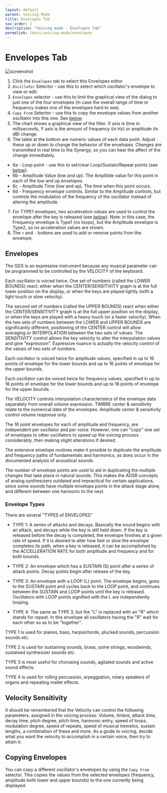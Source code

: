 ```yaml
---
layout: default
parent: Voicing Mode
title: Envelopes Tab
nav_order: 2
description: "Voicing mode - Envelopes Tab"
permalink: /docs/voicing-mode/envelopes
---
```


# Envelopes Tab

![screenshot](/synergize/docs/screenshots/viewVCE_envs_annotated.png)

1. Click the `Envelopes` tab to select this Envelopes editor
2. `Oscillator` Selector - use this to select which oscillator's envelope to view or edit.
3. `Envelopes` selector - use this to limit the graphical view of the
   dialog to just one of the four envelopes (in case the overall range of time
   or frequency makes one of the envelopes hard to see).
4. `Copy From` Selector - use this to copy the envelope values from
another oscillator into this one. See [below](#copying-envelopes).
5. The chart shows a graphical view of the filter.  X axis is time in milliseconds, Y axis
   is the amount of frequency (in Hz) or amplitude (in dB) change.
6. The table at the bottom are numeric values of each data point. Adjust these up or
   down to change the behavior of the envelopes.  Changes are transmitted in real time to
   the Synergy, so you can hear the affect of the change immediately.
  * 6a - Loop point - use this to set/clear Loop/Sustain/Repeat points (see [below](#envelope-types)).
  * 6b - Amplitude Value (low and up). The Amplitide value for this point
  in each of the low and up envelopes.
  * 6c - Amplitude Time (low and up).  The time when this point occurs.
  * 6d - Frequency envelope controls.  Similar to the Amplitude controls,
     but controls the modulation of the frequency of the oscillator
     instead of altering the amplitude.
7. For TYPE1 envelopes, two acceleration values are used to control
   the envelope after the key is released (see
   [below](#envelope-types)).  Note: in this case, the Frequency
   envelope is Type1 (no loops), but the Amplitude envelope is Type2,
   so no acceleration values are shown.
8. The `+` and `-` buttons are used to add or remove points from the envelope. 
   
## Envelopes

The GDS is an expressive instrument because any musical parameter
can be programmed to be controlled by the VELOCITY of the keyboard.

Each oscillator is voiced twice. One set of numbers (called the
LOWER BOUNDS) react: either when the CENTER/SENSITIVITY graph
is at the full lower position on the display, or when the keys
are played lightly (with a light touch or slow velocity).

The second set of numbers (called the UPPER BOUNDS) react
when either the CENTER/SENSITIVITY graph is at the full upper
position on the display, or when the keys are played with a
heavy touch (or a faster velocity). When the two sets of
numbers between the LOWER and UPPER BOUNDS are significantly
different, positioning of the CENTER control will allow averaging
or INTERPOLATION between the two sets of values. The SENSITIVITY
control allows the key velocity to alter the interpolation values
and give "expression". Expressive nuance is actually the velocity
control of the values of two sets of numbers.

Each oscillator is voiced twice for amplitude values, specified
in up to 16 points of envelope for the lower bounds and up to 16
points of envelope for the upper bounds.

Each oscillator can be voiced twice for frequency values, specified
in up to 16 points of envelope for the lower bounds and up to 16
points of envelope for the upper bounds.

The VELOCITY controls interpolation characteristics of the envelope
data separately from overall volume expression. TIMBRE center &
sensitivity relate to the numerical data of the envelopes. Amplitude
center & sensitivity control volume response only.

The 16 point envelopes for each of amplitude and frequency,
are independent per oscillator and per voice. However, one
can "copy" one set of envelopes to other oscillators to
speed up the voicing process considerably, then making slight
alterations if desired.

The extensive envelope routines make it possible to duplicate
the amplitude and frequency paths of fundamentals and harmonics,
as does occur in the documented analysis of acoustical sounds.

The number of envelope points are used to aid in duplicating the
multiple changes that take place in natural sounds. This makes
the ADSR concepts of analog synthesizers outdated and impractical
for certain applications, since some sounds have multiple envelope
points in the attack stage alone, and different between one
harmonic to the next.

### Envelope Types

There are several "TYPES of ENVELOPES"

* TYPE 1: A series of attacks and decays. Basically the sound begins
with an attack, and decays while the key is still held down.
If the key is released before the decay is completed, the
envelope finishes at a given rate of speed. If it is
desired to alter how fast or slow the envelope completes
its path, when a key is released, it can be accomplished
by the ACCELLERATION RATE for both amplitude and frequency
and for both bounds.

* TYPE 2: An envelope which has a SUSTAIN (S) point after a
series of attack points. Decay points begin after release
of the key.

* TYPE 3: An envelope with a LOOP (L) point. The envelope begins,
goes to the SUSTAIN point and cycles back to the LOOP
point, and continues between the SUSTAIN and LOOP points
until the key is released. Oscillators with LOOP points
signified with the L are independently looping.

* TYPE 4: The same as TYPE 3, but the "L" is replaced with an "R"
which stands for repeat. In this envelope all oscillators
having the "R" wait for each other so as to be "together".

TYPE 1 is used for pianos, bass, harpsichords, plucked sounds,
percussion sounds etc.

TYPE 2 is used for sustaining sounds, brass, some strings, woodwinds,
sustained synthesizer sounds etc.

TYPE 3 is most useful for chorusing sounds, agitated sounds and active
sound effects.

TYPE 4 is used for rolling percussion, arpeggiation, rotary speakers
of organs and repeating mallet effects.

## Velocity Sensitivity

It should be remembered that the Velocity can control
the following parameters, assigned in the voicing process: Volume,
timbre, attack time, decay time, pitch degree, pitch time, harmonic
entry, speed of loops, modulation degree, speed of repeats, speed of
musical tremelos, sustain lengths, a combination of these and more.
As a guide to voicing, decide what you want the velocity to accomplish
in a certain voice, then try to attain it.

## Copying Envelopes

You can copy a different oscillator's envelopes by
using the `Copy From` selector.  This copies the values from the
selected envelopes (frequency, amplitude both lower and upper bounds)
to the one currently being displayed. 
